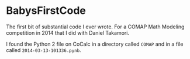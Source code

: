 # BabysFirstCode
The first bit of substantial code I ever wrote. For a COMAP Math Modeling competition in 2014 that I did with Daniel Takamori.

I found the Python 2 file on CoCalc in a directory called `COMAP` and in a file called `2014-03-13-101336.pynb`.
